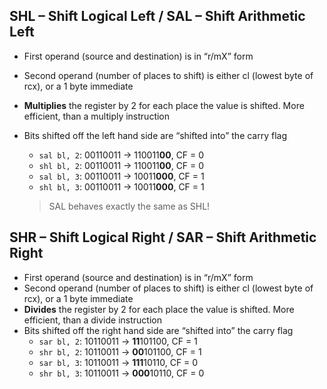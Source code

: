 ## SHL – Shift Logical Left / SAL – Shift Arithmetic Left

* First operand (source and destination) is in “r/mX” form

* Second operand (number of places to shift) is either cl (lowest byte of rcx), or a 1 byte immediate

* **Multiplies** the register by 2 for each place the value is shifted. More efficient, than a multiply instruction

* Bits shifted off the left hand side are “shifted into” the carry flag
  
  * `sal bl, 2`: 00110011 -> 110011**00**, CF = 0
  * `shl bl, 2`: 00110011 -> 110011**00**, CF = 0
  * `sal bl, 3`: 00110011 -> 10011**000**, CF = 1
  * `shl bl, 3`: 00110011 -> 10011**000**, CF = 1
  
  > SAL behaves exactly the same as SHL!

## SHR – Shift Logical Right / SAR – Shift Arithmetic Right

* First operand (source and destination) is in “r/mX” form
* Second operand (number of places to shift) is either cl (lowest byte of rcx), or a 1 byte immediate
* **Divides** the register by 2 for each place the value is shifted. More efficient, than a divide instruction
* Bits shifted off the right hand side are “shifted into” the carry flag
  * `sar bl, 2`: 10110011 -> **11**101100, CF = 1
  * `shr bl, 2`: 10110011 -> **00**101100, CF = 1
  * `sar bl, 3`: 10110011 -> **111**10110, CF = 0
  * `shr bl, 3`: 10110011 -> **000**10110, CF = 0
